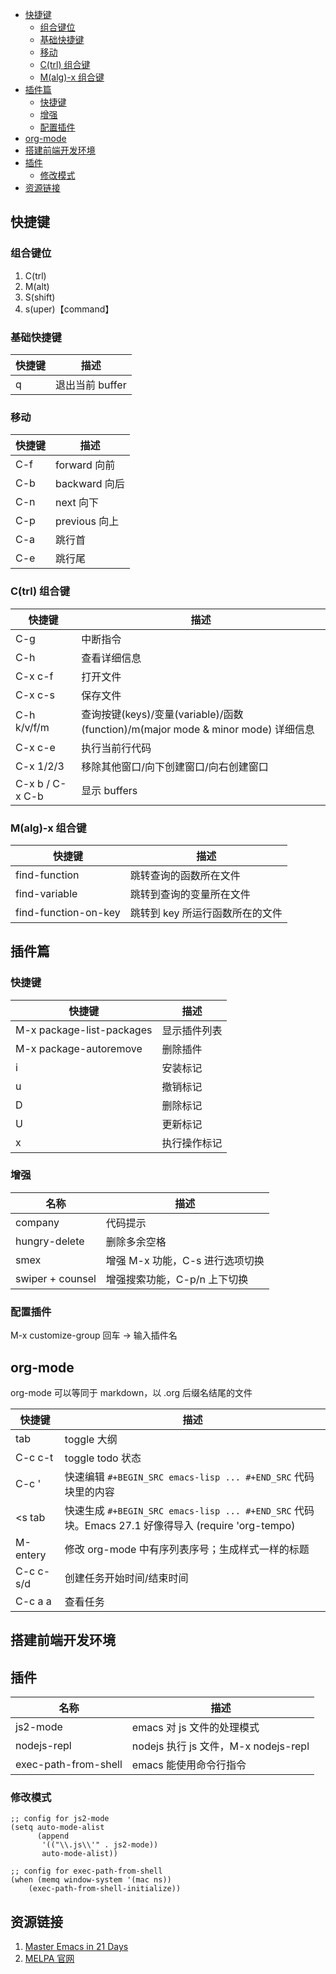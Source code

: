 
<!-- vim-markdown-toc GitLab -->

* [快捷键](#快捷键)
	* [组合键位](#组合键位)
	* [基础快捷键](#基础快捷键)
	* [移动](#移动)
	* [C(trl) 组合键](#ctrl-组合键)
	* [M(alg)-x 组合键](#malg-x-组合键)
* [插件篇](#插件篇)
	* [快捷键](#快捷键-1)
	* [增强](#增强)
	* [配置插件](#配置插件)
* [org-mode](#org-mode)
* [搭建前端开发环境](#搭建前端开发环境)
* [插件](#插件)
	* [修改模式](#修改模式)
* [资源链接](#资源链接)

<!-- vim-markdown-toc -->

## 快捷键

### 组合键位

1. C(trl)
2. M(alt)
3. S(shift)
4. s(uper)【command】

### 基础快捷键
| 快捷键 | 描述            |
|--------|-----------------|
| q      | 退出当前 buffer |

### 移动
| 快捷键 | 描述          |
|--------|---------------|
| C-f    | forward 向前  |
| C-b    | backward 向后 |
| C-n    | next 向下     |
| C-p    | previous 向上 |
| C-a    | 跳行首        |
| C-e    | 跳行尾        |

### C(trl) 组合键

| 快捷键          | 描述                                                                             |
|-----------------|----------------------------------------------------------------------------------|
| C-g             | 中断指令                                                                         |
| C-h             | 查看详细信息                                                                     |
| C-x c-f         | 打开文件                                                                         |
| C-x c-s         | 保存文件                                                                         |
| C-h k/v/f/m     | 查询按键(keys)/变量(variable)/函数(function)/m(major mode & minor mode) 详细信息 |
| C-x c-e         | 执行当前行代码                                                                   |
| C-x 1/2/3       | 移除其他窗口/向下创建窗口/向右创建窗口                                           |
| C-x b / C-x C-b | 显示 buffers                                                                     |

### M(alg)-x 组合键

| 快捷键               | 描述                            |
|----------------------|---------------------------------|
| find-function        | 跳转查询的函数所在文件          |
| find-variable        | 跳转到查询的变量所在文件        |
| find-function-on-key | 跳转到 key 所运行函数所在的文件 |

## 插件篇

### 快捷键

| 快捷键                    | 描述         |
|---------------------------|--------------|
| M-x package-list-packages | 显示插件列表 |
| M-x package-autoremove    | 删除插件     |
| i                         | 安装标记     |
| u                         | 撤销标记     |
| D                         | 删除标记     |
| U                         | 更新标记     |
| x                         | 执行操作标记 |

### 增强

| 名称             | 描述                            |
|------------------|---------------------------------|
| company          | 代码提示                        |
| hungry-delete    | 删除多余空格                    |
| smex             | 增强 M-x 功能，C-s 进行选项切换 |
| swiper + counsel | 增强搜索功能，C-p/n 上下切换    |

### 配置插件

M-x customize-group 回车 -> 输入插件名

## org-mode

org-mode 可以等同于 markdown，以 .org 后缀名结尾的文件

| 快捷键    | 描述                                                                                               |
|-----------|----------------------------------------------------------------------------------------------------|
| tab       | toggle 大纲                                                                                        |
| C-c c-t   | toggle todo 状态                                                                                   |
| C-c '     | 快速编辑 `#+BEGIN_SRC emacs-lisp ... #+END_SRC` 代码块里的内容                                     |
| <s tab    | 快速生成 `#+BEGIN_SRC emacs-lisp ... #+END_SRC` 代码块。Emacs 27.1 好像得导入 (require 'org-tempo) |
| M-entery  | 修改 org-mode 中有序列表序号；生成样式一样的标题                                                   |
| C-c c-s/d | 创建任务开始时间/结束时间                                                                          |
| C-c a  a  | 查看任务                                                                                           |

## 搭建前端开发环境

## 插件
| 名称                 | 描述                                 |
|----------------------|--------------------------------------|
| js2-mode             | emacs 对 js 文件的处理模式           |
| nodejs-repl          | nodejs 执行 js 文件，M-x nodejs-repl |
| exec-path-from-shell | emacs 能使用命令行指令               |

### 修改模式

```emacs
;; config for js2-mode
(setq auto-mode-alist
      (append
       '(("\\.js\\'" . js2-mode))
       auto-mode-alist))

;; config for exec-path-from-shell
(when (memq window-system '(mac ns))
	(exec-path-from-shell-initialize))
```


## 资源链接

1. [Master Emacs in 21 Days](http://book.emacs-china.org/) 
2. [MELPA 官网](https://melpa.org/#/) 

